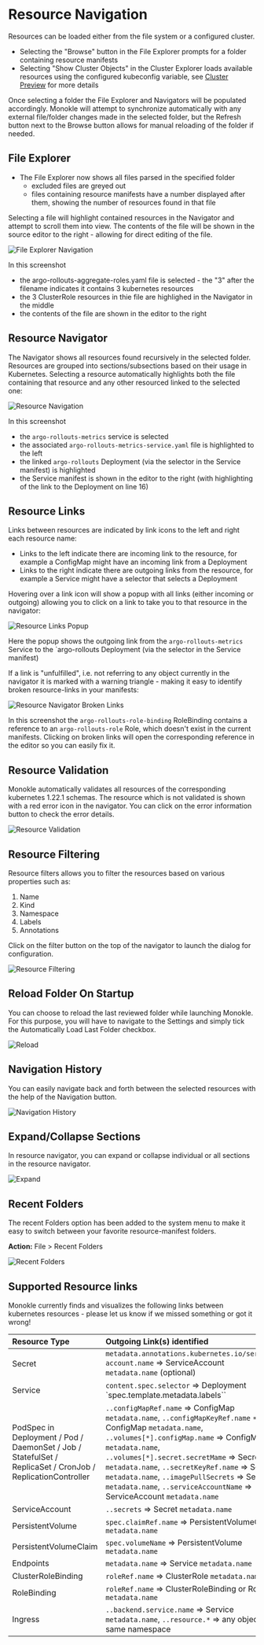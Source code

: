 # Resource Navigation

Resources can be loaded either from the file system or a configured cluster. 

- Selecting the "Browse" button in the File Explorer prompts for a folder containing resource manifests
- Selecting "Show Cluster Objects" in the Cluster Explorer loads available resources using the configured kubeconfig variable, see [Cluster Preview](cluster-integration.md) for more details

Once selecting a folder the File Explorer and Navigators will be populated accordingly. Monokle will attempt to synchronize 
automatically with any external file/folder changes made in the selected folder, but the Refresh button next to the Browse button
allows for manual reloading of the folder if needed.

## File Explorer

- The File Explorer now shows all files parsed in the specified folder
  - excluded files are greyed out
  - files containing resource manifests have a number displayed after them, showing the number of 
    resources found in that file

Selecting a file will highlight contained resources in the Navigator and attempt to scroll them into view. The contents of the 
file will be shown in the source editor to the right - allowing for direct editing of the file.

![File Explorer Navigation](img/resource-navigation-2.png)

In this screenshot

- the argo-rollouts-aggregate-roles.yaml file is selected - the "3" after the filename indicates it contains 3 kubernetes resources
- the 3 ClusterRole resources in thie file are highlighed in the Navigator in the middle
- the contents of the file are shown in the editor to the right

## Resource Navigator

The Navigator shows all resources found recursively in the selected folder. Resources are grouped into sections/subsections based
on their usage in Kubernetes. Selecting a resource automatically highlights both the file containing that resource and
any other resourced linked to the selected one:

![Resource Navigation](img/resource-navigation-1.png)

In this screenshot 

- the `argo-rollouts-metrics` service is selected
- the associated `argo-rollouts-metrics-service.yaml` file is highlighted to the left
- the linked `argo-rollouts` Deployment (via the selector in the Service manifest) is highlighted 
- the Service manifest is shown in the editor to the right (with highlighting of the link to the Deployment on line 16)

## Resource Links

Links between resources are indicated by link icons to the left and right each resource name:

- Links to the left indicate there are incoming link to the resource, for example a ConfigMap might
  have an incoming link from a Deployment
- Links to the right indicate there are outgoing links from the resource, for example a Service might have a
  selector that selects a Deployment

Hovering over a link icon will show a popup with all links (either incoming or outgoing) allowing you to click on 
a link to take you to that resource in the navigator:

![Resource Links Popup](img/resource-links-popup.png)

Here the popup shows the outgoing link from the `argo-rollouts-metrics` Service to the `argo-rollouts Deployment 
(via the selector in the Service manifest)

If a link is "unfulfilled", i.e. not referring to any object currently in the navigator it is marked with a warning 
triangle - making it easy to identify broken resource-links in your manifests:

![Resource Navigator Broken Links](img/navigator-broken-links.png)

In this screenshot the `argo-rollouts-role-binding` RoleBinding contains a reference to an `argo-rollouts-role` Role, which
doesn't exist in the current manifests. Clicking on broken links will open the corresponding reference in the editor so you 
can easily fix it.

## Resource Validation

Monokle automatically validates all resources of the corresponding kubernetes 1.22.1 schemas. The resource which is not validated is shown with a red error icon in the navigator. You can click on the error information button to check the error details.

![Resource Validation](img/resource-validation.png)

## Resource Filtering

Resource filters allows you to filter the resources based on various properties such as:

1. Name
2. Kind
3. Namespace
4. Labels
5. Annotations

Click on the filter button on the top of the navigator to launch the dialog for configuration.

![Resource Filtering](img/resource-filtering.png)

## Reload Folder On Startup

You can choose to reload the last reviewed folder while launching Monokle. For this purpose, you will have to navigate to the Settings and simply tick the Automatically Load Last Folder checkbox.

![Reload](img/reload.png)

## Navigation History

You can easily navigate back and forth between the selected resources with the help of the Navigation button.


![Navigation History](img/navigate-history.png)

## Expand/Collapse Sections

In resource navigator, you can expand or collapse individual or all sections in the resource navigator.

![Expand](img/expand.png)
## Recent Folders

The recent Folders option has been added to the system menu to make it easy to switch between your favorite resource-manifest folders. 

**Action:** File > Recent Folders

![Recent Folders](img/recent-folder.png)
## Supported Resource links

Monokle currently finds and visualizes the following links between kubernetes resources - please let us know if
we missed something or got it wrong!

| Resource Type | Outgoing Link(s) identified |
|:-------------|:---------------------------|
| Secret | `metadata.annotations.kubernetes.io/service-account.name` => ServiceAccount `metadata.name` (optional)
| Service |  `content.spec.selector` =>  Deployment `spec.template.metadata.labels``
| PodSpec in Deployment / Pod / DaemonSet / Job / StatefulSet / ReplicaSet / CronJob / ReplicationController |  `..configMapRef.name` => ConfigMap `metadata.name`, `..configMapKeyRef.name` => ConfigMap `metadata.name`, `..volumes[*].configMap.name` => ConfigMap `metadata.name`, `..volumes[*].secret.secretMame` => Secret `metadata.name`, `..secretKeyRef.name` => Secret `metadata.name`, `..imagePullSecrets` => Secret `metadata.name`, `..serviceAccountName` => ServiceAccount `metadata.name` 
| ServiceAccount | `..secrets` => Secret `metadata.name` 
| PersistentVolume | `spec.claimRef.name` => PersistentVolumeClaim `metadata.name`
| PersistentVolumeClaim| `spec.volumeName` => PersistentVolume `metadata.name`
| Endpoints| `metadata.name`  => Service `metadata.name`
| ClusterRoleBinding| `roleRef.name` => ClusterRole `metadata.name`
| RoleBinding| `roleRef.name` => ClusterRoleBinding or Role `metadata.name`
| Ingress| `..backend.service.name` => Service `metadata.name`, `..resource.*` => any object in same namespace





